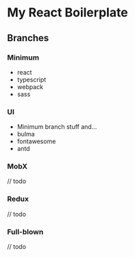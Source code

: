  # My React Boilerplate

## Branches
### Minimum

  - react
  - typescript
  - webpack
  - sass

### UI

  - Minimum branch stuff and...
  - bulma
  - fontawesome
  - antd

### MobX
// todo

### Redux
// todo

### Full-blown
// todo